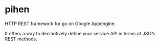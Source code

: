 # pihen

HTTP REST framework for go on Google Appengine.

It offers a way to declaritively define your service API in terms of JSON REST
methods.
